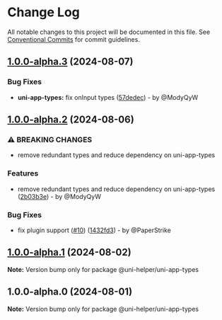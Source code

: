 # Change Log

All notable changes to this project will be documented in this file.
See [Conventional Commits](https://conventionalcommits.org) for commit guidelines.

## [1.0.0-alpha.3](https://github.com/uni-helper/uni-typed/compare/v1.0.0-alpha.2...v1.0.0-alpha.3) (2024-08-07)

### Bug Fixes

* **uni-app-types:** fix onInput types ([57dedec](https://github.com/uni-helper/uni-typed/commit/57dedec513e43a1c807ef6badb00bea68a465b14)) - by @ModyQyW

## [1.0.0-alpha.2](https://github.com/uni-helper/uni-typed/compare/v1.0.0-alpha.1...v1.0.0-alpha.2) (2024-08-06)

### ⚠ BREAKING CHANGES

* remove redundant types and reduce dependency on uni-app-types

### Features

* remove redundant types and reduce dependency on uni-app-types ([2b03b3e](https://github.com/uni-helper/uni-typed/commit/2b03b3ee83fbb42614591ea8adca352ce18deda1)) - by @ModyQyW

### Bug Fixes

* fix plugin support ([#10](https://github.com/uni-helper/uni-typed/issues/10)) ([1432fd3](https://github.com/uni-helper/uni-typed/commit/1432fd3855382c0dfa623f056531a6c5b5eddc8c)) - by @PaperStrike

## [1.0.0-alpha.1](https://github.com/uni-helper/uni-typed/compare/v1.0.0-alpha.0...v1.0.0-alpha.1) (2024-08-02)

**Note:** Version bump only for package @uni-helper/uni-app-types

## 1.0.0-alpha.0 (2024-08-01)

**Note:** Version bump only for package @uni-helper/uni-app-types
